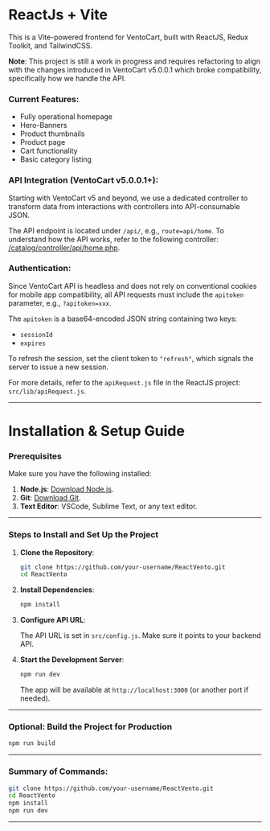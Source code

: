  # ReactJs + Vite

This is a Vite-powered frontend for VentoCart, built with ReactJS, Redux Toolkit, and TailwindCSS.

**Note**: This project is still a work in progress and requires refactoring to align with the changes introduced in VentoCart v5.0.0.1 which broke compatibility, specifically how we handle the API.

### Current Features:
- Fully operational homepage
- Hero-Banners
- Product thumbnails
- Product page
- Cart functionality
- Basic category listing

### API Integration (VentoCart v5.0.0.1+):
Starting with VentoCart v5 and beyond, we use a dedicated controller to transform data from interactions with controllers into API-consumable JSON.

The API endpoint is located under `/api/`, e.g., `route=api/home`. To understand how the API works, refer to the following controller:  
[/catalog/controller/api/home.php](https://github.com/captainerd/VentoCart/blob/main/upload/catalog/controller/api/home.php).

### Authentication:
Since VentoCart API is headless and does not rely on conventional cookies for mobile app compatibility, all API requests must include the `apitoken` parameter, e.g., `?apitoken=xxx`.

The `apitoken` is a base64-encoded JSON string containing two keys:
- `sessionId`
- `expires`

To refresh the session, set the client token to `"refresh"`, which signals the server to issue a new session. 

For more details, refer to the `apiRequest.js` file in the ReactJS project:  
`src/lib/apiRequest.js`.

---

 
# Installation & Setup Guide

### Prerequisites

Make sure you have the following installed:

1. **Node.js**: [Download Node.js](https://nodejs.org/).
2. **Git**: [Download Git](https://git-scm.com/).
3. **Text Editor**: VSCode, Sublime Text, or any text editor.

---

### Steps to Install and Set Up the Project

1. **Clone the Repository**:

   ```bash
   git clone https://github.com/your-username/ReactVento.git
   cd ReactVento
   ```

2. **Install Dependencies**:

   ```bash
   npm install
   ```

3. **Configure API URL**:

   The API URL is set in `src/config.js`. Make sure it points to your backend API.

4. **Start the Development Server**:

   ```bash
   npm run dev
   ```

   The app will be available at `http://localhost:3000` (or another port if needed).

---

### Optional: Build the Project for Production

```bash
npm run build
```

---

### Summary of Commands:

```bash
git clone https://github.com/your-username/ReactVento.git
cd ReactVento
npm install
npm run dev
```

---
 
